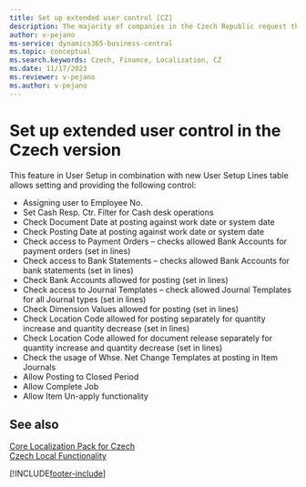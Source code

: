 ```yaml
---
title: Set up extended user control [CZ]
description: The majority of companies in the Czech Republic request the following improvements to be implemented in user setup and control.
author: v-pejano
ms-service: dynamics365-business-central
ms.topic: conceptual
ms.search.keywords: Czech, Finance, Localization, CZ
ms.date: 11/17/2023
ms.reviewer: v-pejano
ms.author: v-pejano
---
```


# Set up extended user control in the Czech version

This feature in User Setup in combination with new User Setup Lines table allows setting and providing the following control:

- Assigning user to Employee No.
- Set Cash Resp. Ctr. Filter for Cash desk operations
- Check Document Date at posting against work date or system date
- Check Posting Date at posting against work date or system date
- Check access to Payment Orders – checks allowed Bank Accounts for payment orders (set in lines)
- Check access to Bank Statements – checks allowed Bank Accounts for bank statements (set in lines)
- Check Bank Accounts allowed for posting (set in lines)
- Check access to Journal Templates – check allowed Journal Templates for all Journal types (set in lines)
- Check Dimension Values allowed for posting (set in lines)
- Check Location Code allowed for posting separately for quantity increase and quantity decrease (set in lines)
- Check Location Code allowed for document release separately for quantity increase and quantity decrease (set in lines)
- Check the usage of Whse. Net Change Templates at posting in Item Journals
- Allow Posting to Closed Period
- Allow Complete Job
- Allow Item Un-apply functionality


## See also

[Core Localization Pack for Czech](ui-extensions-core-localization-pack-cz.md)  
[Czech Local Functionality](czech-local-functionality.md)  


[!INCLUDE[footer-include](../../includes/footer-banner.md)]
